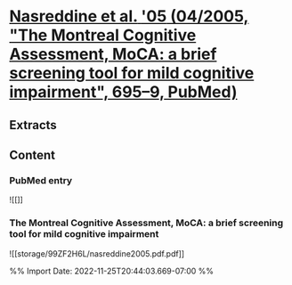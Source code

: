 # [**Nasreddine et al.** **'05** (04/2005, "The Montreal Cognitive Assessment, MoCA: a brief screening tool for mild cognitive impairment", 695–9, PubMed)](zotero://select/library/items/J7BAC47W)
## Extracts
## Content

### PubMed entry
![[]]

### The Montreal Cognitive Assessment, MoCA: a brief screening tool for mild cognitive impairment
![[storage/99ZF2H6L/nasreddine2005.pdf.pdf]]


%% Import Date: 2022-11-25T20:44:03.669-07:00 %%
